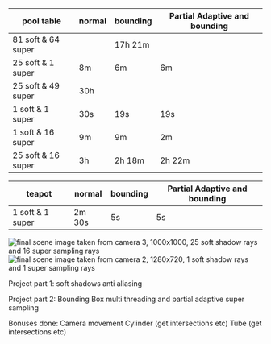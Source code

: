 

| pool table       |   normal    |   bounding   | Partial Adaptive and bounding|
|------------------|-------------|--------------|------------------------------|
|81 soft & 64 super|             | 17h 21m      |                              |
|25 soft & 1 super|      8m      |      6m      |           6m                 |
|25 soft & 49 super|    30h      |              |                              |
|1 soft & 1 super|    30s        |    19s       |            19s               |
|1 soft & 16 super|   9m         |        9m    |            2m                |
|25 soft & 16 super|     3h       |       2h 18m      |             2h 22m     |


|teapot            |    normal   |     bounding | Partial Adaptive and bounding|
|------------------|-------------|--------------|------------------------------|
|1 soft & 1 super  |      2m 30s |     5s       |                5s            |


![final scene image taken from camera 3, 1000x1000, 25 soft shadow rays and 16 super sampling rays](https://cdn-144.anonfiles.com/7cebG21cu5/4501d1bb-1623922552/PoolTableC3.png)
![final scene image taken from camera 2, 1280x720, 1 soft shadow rays and 1 super sampling rays](https://cdn-116.anonfiles.com/P1e4G01eu6/96164d8b-1623922660/PoolTableC2.png)

Project part 1:
soft shadows 
anti aliasing

Project part 2:
Bounding Box
multi threading
and partial adaptive super sampling

Bonuses done:
Camera movement 
Cylinder (get intersections etc)
Tube (get intersections etc)

<!--stackedit_data:
eyJoaXN0b3J5IjpbMTk1ODcyOTU1MCwtMTE1MTk4Mzg4Nl19
-->
